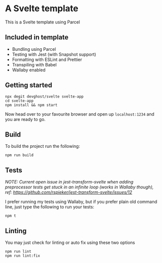 # A Svelte template

This is a Svelte template using Parcel

## Included in template

- Bundling using Parcel
- Testing with Jest (with Snapshot support)
- Formatting with ESLint and Prettier
- Transpiling with Babel
- Wallaby enabled

## Getting started

    npx degit devghost/svelte svelte-app
    cd svelte-app
    npm install && npm start

Now head over to your favourite browser and open up `localhost:1234` and you are ready to go.

## Build

To build the project run the following:

    npm run build

## Tests

_NOTE: Current open issue in jest-transform-svelte when adding preprocessor tests get stuck in an infinite loop (works in Wallaby though), ref: https://github.com/rspieker/jest-transform-svelte/issues/12_

I prefer running my tests using Wallaby, but if you prefer plain old command line, just type the following to run your tests:

    npm t

## Linting

You may just check for linting or auto fix using these two options

    npm run lint
    npm run lint:fix
